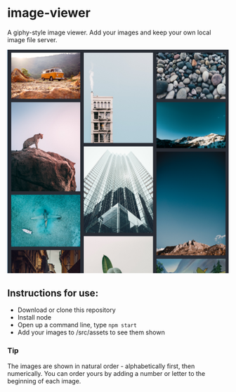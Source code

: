 # image-viewer

A giphy-style image viewer. Add your images and keep your own local image file server.

![An example of the site](./public/image-viewer.png)

## Instructions for use:

* Download or clone this repository
* Install node
* Open up a command line, type `npm start`
* Add your images to /src/assets to see them shown

### Tip

The images are shown in natural order - alphabetically first, then numerically. You can order yours by adding a number or letter to the beginning of each image.

